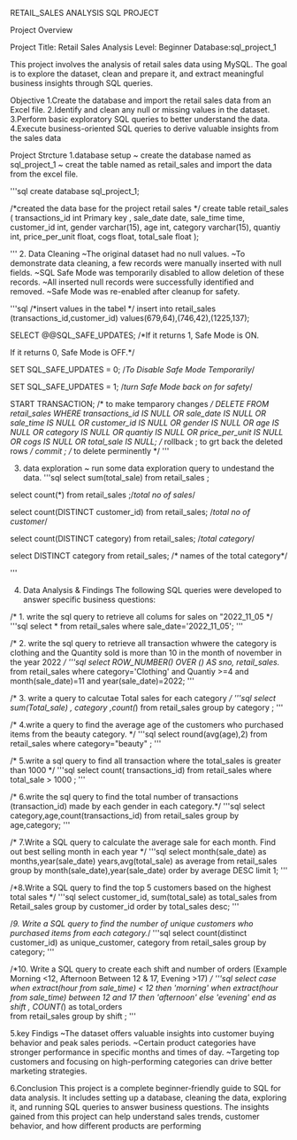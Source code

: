 RETAIL_SALES ANALYSIS  SQL PROJECT

Project Overview

Project Title: Retail Sales Analysis
Level: Beginner
Database:sql_project_1

This project involves the analysis of retail sales data using MySQL. The goal is to explore the dataset, clean and prepare it, and extract meaningful business insights through SQL queries.

Objective 
1.Create the database and import the retail sales data from an Excel file.
2.Identify and clean any null or missing values in the dataset.
3.Perform basic exploratory SQL queries to better understand the data.
4.Execute business-oriented SQL queries to derive valuable insights from the sales data

Project Strcture 
1.database setup
~ create the database named as sql_project_1
~ creat the table named as retail_sales and import the data from the excel file.

'''sql
create database sql_project_1;


/*created the data base for the project retail sales */
create table retail_sales ( 
transactions_id	int Primary key ,
sale_date	date,
sale_time	time,
customer_id	int,
gender	varchar(15),
age	int,
category varchar(15),
quantiy	int,
price_per_unit	float,
cogs	float,
total_sale float
);

'''
2. Data  Cleaning
~The original dataset had no null values.
~To demonstrate data cleaning, a few records were manually inserted with null fields.
~SQL Safe Mode was temporarily disabled to allow deletion of these records.
~All inserted null records were successfully identified and removed.
~Safe Mode was re-enabled after cleanup for safety.

'''sql
/*insert values in the tabel */
insert into retail_sales (transactions_id,customer_id)
values(679,64),(746,42),(1225,137);

SELECT @@SQL_SAFE_UPDATES;
/*If it returns 1, Safe Mode is ON.

If it returns 0, Safe Mode is OFF.*/

SET SQL_SAFE_UPDATES = 0;  /*To Disable Safe Mode Temporarily*/

SET SQL_SAFE_UPDATES = 1; /*turn Safe Mode back on for safety*/

START TRANSACTION; /* to make temparory changes */
 DELETE FROM retail_sales
     WHERE 
    transactions_id IS  NULL OR
    sale_date IS NULL OR
    sale_time IS NULL OR
    customer_id IS NULL OR
    gender IS NULL OR
    age IS NULL OR
    category IS NULL OR
    quantiy IS NULL OR
    price_per_unit IS NULL OR
    cogs IS NULL OR
    total_sale IS NULL;
                             /* rollback ; to grt back the deleted rows */
commit ;  /* to delete perminently */
'''


3. data  exploration
~ run some data exploration query to undestand the data.
'''sql
select sum(total_sale) from retail_sales ;

select count(*) from retail_sales ;/*total no of sales*/


select count(DISTINCT customer_id)  from retail_sales;  /*total no of customer*/

select count(DISTINCT category)  from retail_sales; /*total category*/

select DISTINCT category from retail_sales; /* names of the total category*/

'''


4. Data Analysis & Findings
The following SQL queries were developed to answer specific business questions:


/* 1. write the sql query to retrieve all colums for sales on "2022_11_05 */
'''sql
select * from retail_sales
where sale_date='2022_11_05';  '''

/* 2. write the sql query to retrieve all transaction whwere the category is clothing and the Quantity sold is more than 10 in the month of november in the year 2022 */
'''sql
select  ROW_NUMBER() OVER () AS sno, retail_sales.* from retail_sales
where category='Clothing' and Quantiy >=4 and month(sale_date)=11 and year(sale_date)=2022; '''

/* 3. write a query to calcutae Total sales for each category */ 
'''sql
select sum(Total_sale) , category ,count(*) from retail_sales
group by category ; '''

/* 4.write a query to find the average age of the customers who purchased items from the beauty category. */
'''sql
select round(avg(age),2) from retail_sales
where category="beauty" ; '''

/* 5.write a sql query to find all transaction where the total_sales is greater than 1000 */
'''sql
select count( transactions_id) from retail_sales
where total_sale > 1000 ; '''

/* 6.write the sql query to find the total number of transactions (transaction_id) made by each gender in each category.*/
'''sql
select  category,age,count(transactions_id) from retail_sales
group by age,category; '''

/*  7.Write a SQL query to calculate the average sale for each month. Find out best selling month in each year */
'''sql
select  month(sale_date) as months,year(sale_date) years,avg(total_sale) as average from retail_sales
group by month(sale_date),year(sale_date) 
order by average DESC
limit 1;  '''

/*8.Write a SQL query to find the top 5 customers based on the highest total sales */
'''sql
select customer_id, sum(total_sale) as total_sales from Retail_sales
group by customer_id
order by total_sales desc;  '''

/*9. Write a SQL query to find the number of unique customers who purchased items from each category.*/
'''sql
select count(distinct customer_id) as unique_customer, category
from retail_sales 
group by category; '''

/*10. Write a SQL query to create each shift and number of orders (Example Morning <12, Afternoon Between 12 & 17, Evening >17) */
'''sql
select 
case 
	when extract(hour from sale_time) < 12 then 'morning'
    when extract(hour from sale_time) between 12 and 17 then 'afternoon'
    else 'evening'
end as shift , COUNT(*) as total_orders  
from retail_sales
group by shift ;
'''

5.key Findigs
~The dataset offers valuable insights into customer buying behavior and peak sales periods.
~Certain product categories have stronger performance in specific months and times of day.
~Targeting top customers and focusing on high-performing categories can drive better marketing strategies.

6.Conclusion
This project is a complete beginner-friendly guide to SQL for data analysis. It includes setting up a database, cleaning the data, exploring it, and running SQL queries to answer business questions. The insights gained from this project can help understand sales trends, customer behavior, and how different products are performing


